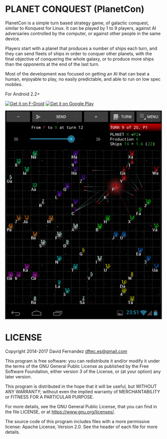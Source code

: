 PLANET CONQUEST (PlanetCon)
===========================

PlanetCon is a simple turn based strategy game, of galactic conquest, similar to Konquest for Linux. It can be played by 1 to 9 players, against AI adversaries controlled by the computer, or against other people in the same device.

Players start with a planet that produces a number of ships each turn, and they can send fleets of ships in order to conquer other planets, with the final objective of conquering the whole galaxy, or to produce more ships than the opponents at the end of the last turn.

Most of the development was focused on getting an AI that can beat a human, enjoyable to play, no easily predictable, and able to run on low spec mobiles.

For Android 2.2+

<a href="https://f-droid.org/repository/browse/?fdid=com.dftec.planetcon" target="_blank">
<img src="https://f-droid.org/badge/get-it-on.png" alt="Get it on F-Droid" height="90"/></a>
<a href="https://play.google.com/store/apps/details?id=com.dftec.planetcon" target="_blank">
<img src="https://play.google.com/intl/en_us/badges/images/generic/en-play-badge.png" alt="Get it on Google Play" height="90"/></a>

![Screenshot](Screenshot.png?raw=true)

# LICENSE

Copyright 2014-2017  David Fernandez <dftec.es@gmail.com>

This program is free software: you can redistribute it and/or modify it under the terms of the GNU General Public License as published by the Free Software Foundation, either version 3 of the License, or (at your option) any later version.

This program is distributed in the hope that it will be useful, but WITHOUT ANY WARRANTY; without even the implied warranty of MERCHANTABILITY or FITNESS FOR A PARTICULAR PURPOSE.

For more details, see the GNU General Public License, that you can find in the file LICENSE, or at <https://www.gnu.org/licenses/>.

The source code of this program includes files with a more permissive license: Apache License, Version 2.0. See the header of each file for more details.
